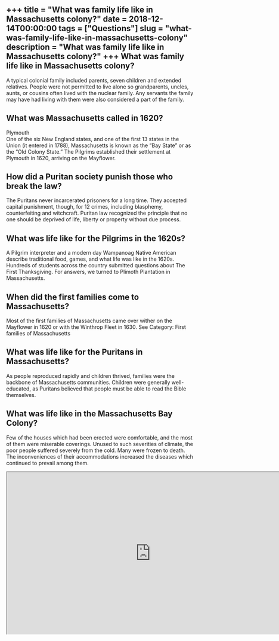 +++
title = "What was family life like in Massachusetts colony?"
date = 2018-12-14T00:00:00
tags = ["Questions"]
slug = "what-was-family-life-like-in-massachusetts-colony"
description = "What was family life like in Massachusetts colony?"
+++
What was family life like in Massachusetts colony?
--------------------------------------------------

A typical colonial family included parents, seven children and extended relatives. People were not permitted to live alone so grandparents, uncles, aunts, or cousins often lived with the nuclear family. Any servants the family may have had living with them were also considered a part of the family.

What was Massachusetts called in 1620?
--------------------------------------

Plymouth  
One of the six New England states, and one of the first 13 states in the Union (it entered in 1788), Massachusetts is known as the “Bay State” or as the “Old Colony State.” The Pilgrims established their settlement at Plymouth in 1620, arriving on the Mayflower.

How did a Puritan society punish those who break the law?
---------------------------------------------------------

The Puritans never incarcerated prisoners for a long time. They accepted capital punishment, though, for 12 crimes, including blasphemy, counterfeiting and witchcraft. Puritan law recognized the principle that no one should be deprived of life, liberty or property without due process.

What was life like for the Pilgrims in the 1620s?
-------------------------------------------------

A Pilgrim interpreter and a modern day Wampanoag Native American describe traditional food, games, and what life was like in the 1620s. Hundreds of students across the country submitted questions about The First Thanksgiving. For answers, we turned to Plimoth Plantation in Massachusetts.

When did the first families come to Massachusetts?
--------------------------------------------------

Most of the first families of Massachusetts came over wither on the Mayflower in 1620 or with the Winthrop Fleet in 1630. See Category: First families of Massachusetts

What was life like for the Puritans in Massachusetts?
-----------------------------------------------------

As people reproduced rapidly and children thrived, families were the backbone of Massachusetts communities. Children were generally well-educated, as Puritans believed that people must be able to read the Bible themselves.

What was life like in the Massachusetts Bay Colony?
---------------------------------------------------

Few of the houses which had been erected were comfortable, and the most of them were miserable coverings. Unused to such severities of climate, the poor people suffered severely from the cold. Many were frozen to death. The inconveniences of their accommodations increased the diseases which continued to prevail among them.

<iframe allow="accelerometer; autoplay; clipboard-write; encrypted-media; gyroscope; picture-in-picture" allowfullscreen="" class="__youtube_prefs__  epyt-is-override  no-lazyload" data-no-lazy="1" data-origheight="433" data-origwidth="770" data-skipgform_ajax_framebjll="" height="433" id="_ytid_43612" loading="lazy" src="https://www.youtube.com/embed/4XHc1qTuRTM?enablejsapi=1&autoplay=0&cc_load_policy=0&cc_lang_pref=&iv_load_policy=1&loop=0&modestbranding=0&rel=1&fs=1&playsinline=0&autohide=2&theme=dark&color=red&controls=1&" title="YouTube player" width="770"></iframe>